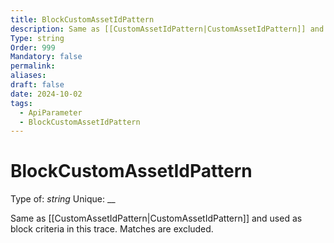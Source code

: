 ```yaml
---
title: BlockCustomAssetIdPattern
description: Same as [[CustomAssetIdPattern|CustomAssetIdPattern]] and used as block criteria in this trace. Matches are excluded.
Type: string
Order: 999
Mandatory: false
permalink: 
aliases: 
draft: false
date: 2024-10-02
tags:
  - ApiParameter
  - BlockCustomAssetIdPattern
---
```

# BlockCustomAssetIdPattern

Type of: _string_
Unique: __

Same as [[CustomAssetIdPattern|CustomAssetIdPattern]] and used as block criteria in this trace. Matches are excluded.
